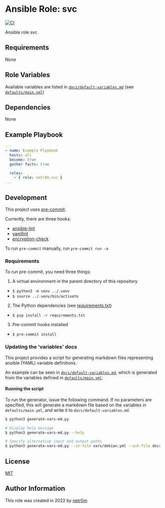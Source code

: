 # Ansible Role: svc

[![CI](https://github.com/netr0m/ansible-role-svc/workflows/CI/badge.svg?event=push)](https://github.com/netr0m/ansible-role-svc/actions?query=workflow%3ACI)

Ansible role svc

## Requirements

None

## Role Variables

Available variables are listed in [`docs/default-variables.md`](./docs/default-variables.md) (see [`defaults/main.yml`](./defaults/main.yml))

## Dependencies

None

## Example Playbook

```yml
---
- name: Example Playbook
  hosts: all
  become: true
  gather facts: true

  roles:
    - { role: netr0m.svc }
...

```

## Development
This project uses [pre-commit](https://pre-commit.com/).

Currently, there are three hooks:
- [ansible-lint](https://pypi.org/project/ansible-lint/)
- [yamllint](https://pypi.org/project/yamllint/)
- [encryption-check](./scripts/encryption-check.sh)

To run `pre-commit` manually, run `pre-commit run -a`

### Requirements
To run pre-commit, you need three things:
1. A virtual environment in the parent directory of this repository
  - `$ python3 -m venv ../.venv`
  - `$ source ../.venv/bin/activate`
2. The Python dependencies (see [requirements.txt](./requirements.txt))
  - `$ pip install -r requirements.txt`
3. Pre-commit hooks installed
  - `$ pre-commit install`

### Updating the 'variables' docs
This project provides a script for generating markdown files representing ansible (YAML) variable definitions.

An example can be seen in [`docs/default-variables.md`](./docs/default-variables.md), which is generated from the variables defined in [`defaults/main.yml`](./defaults/main.yml).

#### Running the script
To run the generator, issue the following command. If no parameters are specified, this will generate a markdown file based on the variables in `defaults/main.yml`, and write it to `docs/default-variables.md`.

```sh
$ python3 generate-vars-md.py

# Display help message
$ python3 generate-vars-md.py --help

# Specify alternative input and output paths
$ python3 generate-vars-md.py --in-file vars/debian.yml --out-file docs/debian-vars.md --title "Debian Variables"
```

## License

[MIT](./LICENSE)

## Author Information

This role was created in 2022 by [netr0m](https://github.com/netr0m)
